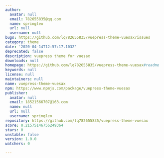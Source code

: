 ```yaml
---
author:
  avatar: null
  email: 782655835@qq.com
  name: springleo
  url: null
  username: null
bugs: https://github.com/lq782655835/vuepress-theme-vuesax/issues
category: theme
date: '2020-04-14T12:57:17.103Z'
deprecated: false
description: vuepress theme for vuesax
downloads: null
homepage: https://github.com/lq782655835/vuepress-theme-vuesax#readme
keywords: null
license: null
maintainers: null
name: vuepress-theme-vuesax
npm: https://www.npmjs.com/package/vuepress-theme-vuesax
publisher:
  avatar: null
  email: 18521566707@163.com
  name: null
  url: null
  username: springleo
repository: https://github.com/lq782655835/vuepress-theme-vuesax
score: 0.21575146756249364
stars: 0
unstable: false
version: 1.0.0
watchers: 0

---
```


